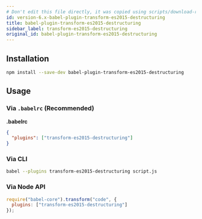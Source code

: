 ```yaml
---
# Don't edit this file directly, it was copied using scripts/download-readmes.js: 
id: version-6.x-babel-plugin-transform-es2015-destructuring
title: babel-plugin-transform-es2015-destructuring
sidebar_label: transform-es2015-destructuring
original_id: babel-plugin-transform-es2015-destructuring
---
```


## Installation

```sh
npm install --save-dev babel-plugin-transform-es2015-destructuring
```

## Usage

### Via `.babelrc` (Recommended)

**.babelrc**

```json
{
  "plugins": ["transform-es2015-destructuring"]
}
```

### Via CLI

```sh
babel --plugins transform-es2015-destructuring script.js
```

### Via Node API

```javascript
require("babel-core").transform("code", {
  plugins: ["transform-es2015-destructuring"]
});
```

